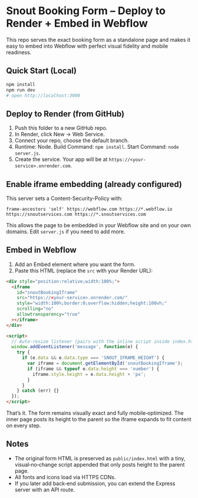 # Snout Booking Form – Deploy to Render + Embed in Webflow

This repo serves the exact booking form as a standalone page and makes it easy to embed into Webflow with perfect visual fidelity and mobile readiness.

## Quick Start (Local)

```bash
npm install
npm run dev
# open http://localhost:3000
```

## Deploy to Render (from GitHub)

1. Push this folder to a new GitHub repo.
2. In Render, click New → Web Service.
3. Connect your repo, choose the default branch.
4. Runtime: Node. Build Command: `npm install`. Start Command: `node server.js`.
5. Create the service. Your app will be at `https://<your-service>.onrender.com`.

## Enable iframe embedding (already configured)

This server sets a Content-Security-Policy with:
```
frame-ancestors 'self' https://webflow.com https://*.webflow.io https://snoutservices.com https://*.snoutservices.com
```
This allows the page to be embedded in your Webflow site and on your own domains. Edit `server.js` if you need to add more.

## Embed in Webflow

1. Add an Embed element where you want the form.
2. Paste this HTML (replace the `src` with your Render URL):

```html
<div style="position:relative;width:100%;">
  <iframe
    id="snoutBookingIframe"
    src="https://<your-service>.onrender.com/"
    style="width:100%;border:0;overflow:hidden;height:100vh;"
    scrolling="no"
    allowtransparency="true"
  ></iframe>
</div>

<script>
  // Auto-resize listener (pairs with the inline script inside index.html)
  window.addEventListener('message', function(e) {
    try {
      if (e.data && e.data.type === 'SNOUT_IFRAME_HEIGHT') {
        var iframe = document.getElementById('snoutBookingIframe');
        if (iframe && typeof e.data.height === 'number') {
          iframe.style.height = e.data.height + 'px';
        }
      }
    } catch (err) {}
  });
</script>
```

That’s it. The form remains visually exact and fully mobile‑optimized. The inner page posts its height to the parent so the iframe expands to fit content on every step.

## Notes

- The original form HTML is preserved as `public/index.html` with a tiny, visual‑no‑change script appended that only posts height to the parent page.
- All fonts and icons load via HTTPS CDNs.
- If you later add back‑end submission, you can extend the Express server with an API route.
